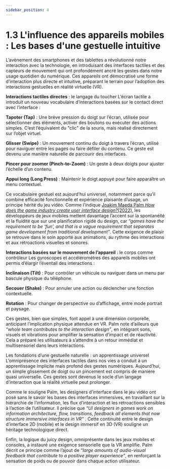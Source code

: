 ```yaml
---
sidebar_position: 4
---
```


# 1.3 L'influence des appareils mobiles : Les bases d'une gestuelle intuitive

L’avènement des smartphones et des tablettes a révolutionné notre interaction avec la technologie, en introduisant des interfaces tactiles et des capteurs de mouvement qui ont profondément ancré les gestes dans notre usage quotidien du numérique. Ces appareils ont démocratisé une forme d’interaction plus directe et intuitive, préparant le terrain pour l’adoption des interactions gestuelles en réalité virtuelle (VR).

**Interactions tactiles directes** : le langage du toucher
L’écran tactile a introduit un nouveau vocabulaire d’interactions basées sur le contact direct avec l’interface :

**Tapoter (Tap)** : Une brève pression du doigt sur l’écran, utilisée pour sélectionner des éléments, activer des boutons ou exécuter des actions simples. C’est l’équivalent du "clic" de la souris, mais réalisé directement sur l’objet virtuel.

**Glisser (Swipe)** : Un mouvement continu du doigt à travers l’écran, utilisé pour naviguer entre les pages ou faire défiler du contenu. Ce geste est devenu une manière naturelle de parcourir des interfaces.

**Pincer pour zoomer (Pinch-to-Zoom)** : Un geste à deux doigts pour ajuster l’échelle d’un contenu.

**Appui long (Long Press)** : Maintenir le doigt appuyé pour faire apparaître un menu contextuel.

Ce vocabulaire gestuel est aujourd’hui universel, notamment parce qu’il combine efficacité fonctionnelle et expérience plaisante d’usage, un principe hérité du jeu vidéo. Comme l’indique [Joakim Maeda Palm _How does the game industry create user interface design?_(2022)](https://www.diva-portal.org/smash/get/diva2%3A1710174/FULLTEXT01.pdf), les développeurs de jeux mobiles mettent davantage l’accent sur la spontanéité et la fluidité que sur une planification rigide du design, car _“games have the requirement to be ‘fun’, and that is a vague requirement that separates game development from traditional development”_. Cette exigence de plaisir se retrouve dans le soin apporté aux animations, au rythme des interactions et aux rétroactions visuelles et sonores.

**Interactions basées sur le mouvement de l’appareil** : le corps comme contrôleur
Les gyroscopes et accéléromètres des appareils mobiles ont permis d’élargir l’éventail des interactions :

**Inclinaison (Tilt)** : Pour contrôler un véhicule ou naviguer dans un menu par bascule physique du téléphone.

**Secouer (Shake)** : Pour annuler une action ou déclencher une fonction contextuelle.

**Rotation** : Pour changer de perspective ou d’affichage, entre mode portrait et paysage.

Ces gestes, bien que simples, font appel à une dimension corporelle, anticipant l’implication physique attendue en VR. Palm note d’ailleurs que _“whole team contributes to the interaction design”_, en intégrant sons, visuels et vibrations pour amplifier la sensation d’impact et de réactivité. Cela a préparé les utilisateurs à s’attendre à un retour immédiat et multisensoriel dans leurs interactions.

Les fondations d’une gestuelle naturelle : un apprentissage universel
L’omniprésence des interfaces tactiles dans nos vies a conduit à un apprentissage implicite mais profond des gestes numériques. Aujourd’hui, un simple glissement de doigt ou un pincement est compris de manière quasi universelle. Ces gestes sont devenus le socle d’un langage d’interaction que la réalité virtuelle peut prolonger.

Comme le souligne Palm, les designers d’interface dans le jeu vidéo ont posé sans le savoir les bases des interfaces immersives, en travaillant sur la hiérarchie de l’information, les flux d’interaction et les rétroactions sensibles à l’action de l’utilisateur. Il précise que _“UI designers in games work on information architecture, flow, transitions, feedback all elements that now structure immersive interfaces in VR”_
. Cette continuité entre le design d’interface 2D (mobile) et le design immersif en 3D (VR) souligne un héritage technologique direct.

Enfin, la logique du juicy design, omniprésente dans les jeux mobiles et consoles, a instauré une exigence sensorielle que la VR amplifie. Palm décrit ce principe comme l’ajout de _“large amounts of audio-visual feedback that contribute to a positive player experience”_, en renforçant la sensation de poids ou de pouvoir dans chaque action utilisateur.
